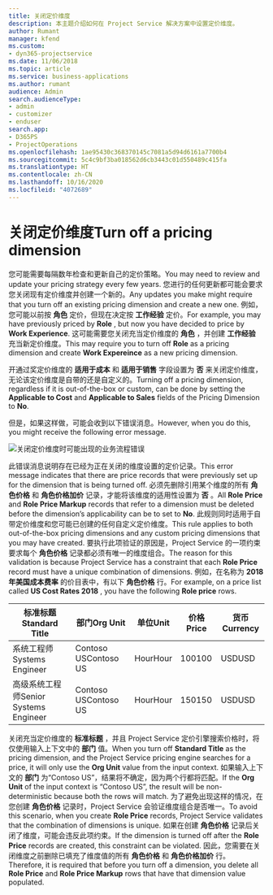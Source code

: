 ```yaml
---
title: 关闭定价维度
description: 本主题介绍如何在 Project Service 解决方案中设置定价维度。
author: Rumant
manager: kfend
ms.custom:
- dyn365-projectservice
ms.date: 11/06/2018
ms.topic: article
ms.service: business-applications
ms.author: rumant
audience: Admin
search.audienceType:
- admin
- customizer
- enduser
search.app:
- D365PS
- ProjectOperations
ms.openlocfilehash: 1ae95430c368370145c7081a5d94d6161a7700b4
ms.sourcegitcommit: 5c4c9bf3ba018562d6cb3443c01d550489c415fa
ms.translationtype: HT
ms.contentlocale: zh-CN
ms.lasthandoff: 10/16/2020
ms.locfileid: "4072689"
---
```

# <a name="turn-off-a-pricing-dimension"></a><span data-ttu-id="5298f-103">关闭定价维度</span><span class="sxs-lookup"><span data-stu-id="5298f-103">Turn off a pricing dimension</span></span>

<span data-ttu-id="5298f-104">您可能需要每隔数年检查和更新自己的定价策略。</span><span class="sxs-lookup"><span data-stu-id="5298f-104">You may need to review and update your pricing strategy every few years.</span></span> <span data-ttu-id="5298f-105">您进行的任何更新都可能会要求您关闭现有定价维度并创建一个新的。</span><span class="sxs-lookup"><span data-stu-id="5298f-105">Any updates you make might require that you turn off an existing pricing dimension and create a new one.</span></span> <span data-ttu-id="5298f-106">例如，您可能以前按 **角色** 定价，但现在决定按 **工作经验** 定价。</span><span class="sxs-lookup"><span data-stu-id="5298f-106">For example, you may have previously priced by **Role** , but now you have decided to price by **Work Experience**.</span></span> <span data-ttu-id="5298f-107">这可能需要您关闭充当定价维度的 **角色** ，并创建 **工作经验** 充当新定价维度。</span><span class="sxs-lookup"><span data-stu-id="5298f-107">This may require you to turn off **Role** as a pricing dimension and create **Work Expereince** as a new pricing dimension.</span></span> 

<span data-ttu-id="5298f-108">开通过奖定价维度的 **适用于成本** 和 **适用于销售** 字段设置为 **否** 来关闭定价维度，无论该定价维度是自带的还是自定义的。</span><span class="sxs-lookup"><span data-stu-id="5298f-108">Turning off a pricing dimension, regardless if it is out-of-the-box or custom, can be done by setting the **Applicable to Cost** and **Applicable to Sales** fields of the Pricing Dimension to **No**.</span></span>

<span data-ttu-id="5298f-109">但是，如果这样做，可能会收到以下错误消息。</span><span class="sxs-lookup"><span data-stu-id="5298f-109">However, when you do this, you might receive the following error message.</span></span>

![关闭定价维度时可能出现的业务流程错误](media/Business-Process-Error.png)


<span data-ttu-id="5298f-111">此错误消息说明存在已经为正在关闭的维度设置的定价记录。</span><span class="sxs-lookup"><span data-stu-id="5298f-111">This error message indicates that there are price records that were previously set up for the dimension that is being turned off.</span></span> <span data-ttu-id="5298f-112">必须先删除引用某个维度的所有 **角色价格** 和 **角色价格加价** 记录，才能将该维度的适用性设置为 **否** 。</span><span class="sxs-lookup"><span data-stu-id="5298f-112">All **Role Price** and **Role Price Markup** records that refer to a dimension must be deleted before the dimension’s applicability can be to set to **No**.</span></span> <span data-ttu-id="5298f-113">此规则同时适用于自带定价维度和您可能已创建的任何自定义定价维度。</span><span class="sxs-lookup"><span data-stu-id="5298f-113">This rule applies to both out-of-the-box pricing dimensions and any custom pricing dimensions that you may have created.</span></span> <span data-ttu-id="5298f-114">要执行此项验证的原因是，Project Service 的一项约束要求每个 **角色价格** 记录都必须有唯一的维度组合。</span><span class="sxs-lookup"><span data-stu-id="5298f-114">The reason for this validation is because Project Service has a constraint that each **Role Price** record must have a unique combination of dimensions.</span></span> <span data-ttu-id="5298f-115">例如，在名称为 **2018 年美国成本费率** 的价目表中，有以下 **角色价格** 行。</span><span class="sxs-lookup"><span data-stu-id="5298f-115">For example, on a price list called **US Cost Rates 2018** , you have the following **Role price** rows.</span></span> 

| <span data-ttu-id="5298f-116">标准标题</span><span class="sxs-lookup"><span data-stu-id="5298f-116">Standard Title</span></span>         | <span data-ttu-id="5298f-117">部门</span><span class="sxs-lookup"><span data-stu-id="5298f-117">Org Unit</span></span>    |<span data-ttu-id="5298f-118">单位</span><span class="sxs-lookup"><span data-stu-id="5298f-118">Unit</span></span>   |<span data-ttu-id="5298f-119">价格</span><span class="sxs-lookup"><span data-stu-id="5298f-119">Price</span></span>  |<span data-ttu-id="5298f-120">货币</span><span class="sxs-lookup"><span data-stu-id="5298f-120">Currency</span></span>  |
| -----------------------|-------------|-------|-------|----------|
| <span data-ttu-id="5298f-121">系统工程师</span><span class="sxs-lookup"><span data-stu-id="5298f-121">Systems Engineer</span></span>|<span data-ttu-id="5298f-122">Contoso US</span><span class="sxs-lookup"><span data-stu-id="5298f-122">Contoso US</span></span>|<span data-ttu-id="5298f-123">Hour</span><span class="sxs-lookup"><span data-stu-id="5298f-123">Hour</span></span>| <span data-ttu-id="5298f-124">100</span><span class="sxs-lookup"><span data-stu-id="5298f-124">100</span></span>|<span data-ttu-id="5298f-125">USD</span><span class="sxs-lookup"><span data-stu-id="5298f-125">USD</span></span>|
| <span data-ttu-id="5298f-126">高级系统工程师</span><span class="sxs-lookup"><span data-stu-id="5298f-126">Senior Systems Engineer</span></span>|<span data-ttu-id="5298f-127">Contoso US</span><span class="sxs-lookup"><span data-stu-id="5298f-127">Contoso US</span></span>|<span data-ttu-id="5298f-128">Hour</span><span class="sxs-lookup"><span data-stu-id="5298f-128">Hour</span></span>| <span data-ttu-id="5298f-129">150</span><span class="sxs-lookup"><span data-stu-id="5298f-129">150</span></span>| <span data-ttu-id="5298f-130">USD</span><span class="sxs-lookup"><span data-stu-id="5298f-130">USD</span></span>|


<span data-ttu-id="5298f-131">关闭充当定价维度的 **标准标题** ，并且 Project Service 定价引擎搜索价格时，将仅使用输入上下文中的 **部门** 值。</span><span class="sxs-lookup"><span data-stu-id="5298f-131">When you turn off **Standard Title** as the pricing dimension, and the Project Service pricing engine searches for a price, it will only use the **Org Unit** value from the input context.</span></span> <span data-ttu-id="5298f-132">如果输入上下文的 **部门** 为“Contoso US”，结果将不确定，因为两个行都将匹配。</span><span class="sxs-lookup"><span data-stu-id="5298f-132">If the **Org Unit** of the input context is “Contoso US”, the result will be non-deterministic because both the rows will match.</span></span> <span data-ttu-id="5298f-133">为了避免出现这样的情况，在您创建 **角色价格** 记录时，Project Service 会验证维度组合是否唯一。</span><span class="sxs-lookup"><span data-stu-id="5298f-133">To avoid this scenario, when you create **Role Price** records, Project Service validates that the combination of dimensions is unique.</span></span> <span data-ttu-id="5298f-134">如果在创建 **角色价格** 记录后关闭了维度，可能会违反此项约束。</span><span class="sxs-lookup"><span data-stu-id="5298f-134">If the dimension is turned off after the **Role Price** records are created, this constraint can be violated.</span></span> <span data-ttu-id="5298f-135">因此，您需要在关闭维度之前删除已填充了维度值的所有 **角色价格** 和 **角色价格加价** 行。</span><span class="sxs-lookup"><span data-stu-id="5298f-135">Therefore, it is required that before you turn off a dimension, you delete all **Role Price** and **Role Price Markup** rows that have that dimension value populated.</span></span>

